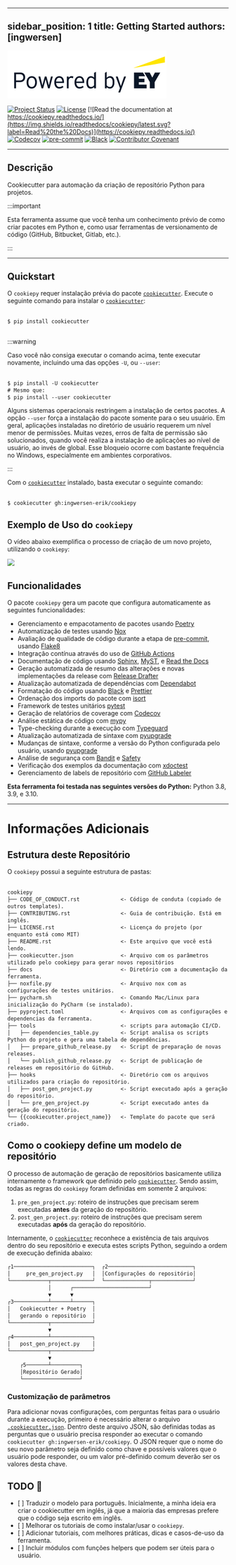 ***

sidebar_position: 1
title: Getting Started
authors: \[ingwersen]
---------------------

![](../../docs/_static/EY_logo_5.gif)

[![Project Status](https://badgen.net/badge/status/alpha/d8624d)](https://badgen.net/badge/status/alpha/d8624d)
[![License](https://img.shields.io/github/license/ingwersen-erik/cookiepy)](https://opensource.org/licenses/MIT)
[![Read the documentation at https://cookiepy.readthedocs.io/](https://img.shields.io/readthedocs/cookiepy/latest.svg?label=Read%20the%20Docs)](https://cookiepy.readthedocs.io/)
[![Codecov](https://codecov.io/gh/ingwersen-erik/cookiepy-instance/branch/main/graph/badge.svg)](https://codecov.io/gh/ingwersen-erik/cookiepy-instance)
[![pre-commit](https://img.shields.io/badge/pre--commit-enabled-brightgreen?logo=pre-commit\&logoColor=white)](https://github.com/pre-commit/pre-commit)
[![Black](https://img.shields.io/badge/code%20style-black-000000.svg)](https://github.com/psf/black)
[![Contributor Covenant](https://img.shields.io/badge/Contributor%20Covenant-2.1-4baaaa.svg)](https://github.com/ingwersen-erik/cookiepy/blob/main/CODE_OF_CONDUCT.rst)

***

## Descrição

Cookiecutter para automação da criação de repositório Python para projetos.

:::important

Esta ferramenta assume que você tenha um conhecimento prévio de como criar
pacotes em Python e, como usar ferramentas de versionamento de código
(GitHub, Bitbucket, Gitlab, etc.).

:::

***

## Quickstart

O `cookiepy` requer instalação prévia do pacote [`cookiecutter`](https://cookiecutter.readthedocs.io/en/latest/).
Execute o seguinte comando para instalar o [`cookiecutter`](https://cookiecutter.readthedocs.io/en/latest/):

```console

$ pip install cookiecutter
    
```

:::warning

Caso você não consiga executar o comando acima,
tente executar novamente, incluindo uma das opções `-U`, ou `--user`:

```console

$ pip install -U cookiecutter
# Mesmo que:
$ pip install --user cookiecutter

```

Alguns sistemas operacionais restringem a instalação de certos pacotes.
A opção `--user` força a instalação do pacote somente para o seu usuário.
Em geral, aplicações instaladas no diretório de usuário requerem
um nível menor de permissões. Muitas vezes, erros de falta de permissão são
solucionados, quando você realiza a instalação de aplicações ao nível de usuário,
ao invés de global. Esse bloqueio ocorre com bastante frequência no Windows,
especialmente em ambientes corporativos.

:::

Com o [`cookiecutter`](https://cookiecutter.readthedocs.io/en/latest/) instalado,
basta executar o seguinte comando:

```console

$ cookiecutter gh:ingwersen-erik/cookiepy

```

## Exemplo de Uso do `cookiepy`

O vídeo abaixo exemplifica o processo de criação de um novo projeto, utilizando o `cookiepy`:

![](../../docs/_static/demo-acelerador-dda.gif)

## Funcionalidades

O pacote `cookiepy` gera um pacote que configura automaticamente as seguintes funcionalidades:

*   Gerenciamento e empacotamento de pacotes usando [Poetry](https://python-poetry.org/)
*   Automatização de testes usando [Nox](https://nox.thea.codes/)
*   Avaliação de qualidade de código durante a etapa de
    [pre-commit](https://pre-commit.com/), usando
    [Flake8](http://flake8.pycqa.org)
*   Integração contínua através do uso de [GitHub Actions](https://github.com/features/actions)
*   Documentação de código usando [Sphinx](http://www.sphinx-doc.org/),
    [MyST](https://myst-parser.readthedocs.io/), e [Read the Docs](https://readthedocs.org/)
*   Geração automatizada de resumo das alterações e novas implementações
    da release com [Release Drafter](https://github.com/release-drafter/release-drafter)
*   Atualização automatizada de dependências com [Dependabot](https://dependabot.com/)
*   Formatação do código usando [Black](https://github.com/psf/black) e [Prettier](https://prettier.io/)
*   Ordenação dos imports do pacote com [isort](https://pycqa.github.io/isort/)
*   Framework de testes unitários [pytest](https://docs.pytest.org/en/latest/)
*   Geração de relatórios de coverage com [Codecov](https://codecov.io/)
*   Análise estática de código com [mypy](http://mypy-lang.org/)
*   Type-checking durante a execução com [Typeguard](https://github.com/agronholm/typeguard)
*   Atualização automatizada de sintaxe com [pyupgrade](https://github.com/asottile/pyupgrade)
*   Mudanças de sintaxe, conforme a versão do Python configurada pelo usuário, usando [pyupgrade](https://github.com/asottile/pyupgrade)
*   Análise de segurança com [Bandit](https://github.com/PyCQA/bandit) e [Safety](https://github.com/pyupio/safety)
*   Verificação dos exemplos da documentação com [xdoctest](https://github.com/Erotemic/xdoctest)
*   Gerenciamento de labels de repositório com [GitHub Labeler](https://github.com/marketplace/actions/github-labeler)

**Esta ferramenta foi testada nas seguintes versões do Python:** Python 3.8, 3.9, e 3.10.

***

# Informações Adicionais

## Estrutura deste Repositório

O `cookiepy` possui a seguinte estrutura de pastas:

```

cookiepy
├── CODE_OF_CONDUCT.rst             <- Código de conduta (copiado de outros templates).
├── CONTRIBUTING.rst                <- Guia de contribuição. Está em inglês.
├── LICENSE.rst                     <- Licença do projeto (por enquanto está como MIT)
├── README.rst                      <- Este arquivo que você está lendo.
├── cookiecutter.json               <- Arquivo com os parâmetros utilizado pelo cookiepy para gerar novos repositórios
├── docs                            <- Diretório com a documentação da ferramenta.
├── noxfile.py                      <- Arquivo nox com as configurações de testes unitários.
├── pycharm.sh                      <- Comando Mac/Linux para inicialização do PyCharm (se instalado).
├── pyproject.toml                  <- Arquivos com as configurações e dependencias da ferramenta.
├── tools                           <- scripts para automação CI/CD.
│   ├── dependencies_table.py       <- Script analisa os scripts Python do projeto e gera uma tabela de dependências.
│   ├── prepare_github_release.py   <- Script de preparação de novas releases.
│   └── publish_github_release.py   <- Script de publicação de releases em repositório do GitHub.
├── hooks                           <- Diretório com os arquivos utilizados para criação do repositório.
│   ├── post_gen_project.py         <- Script executado após a geração do repositório.
│   └── pre_gen_project.py          <- Script executado antes da geração do repositório.
└── {{cookiecutter.project_name}}   <- Template do pacote que será criado.

```

## Como o cookiepy define um modelo de repositório

O processo de automação de geração de repositórios basicamente utiliza internamente
o framework que definido pelo [`cookiecutter`](https://cookiecutter.readthedocs.io/en/latest/).
Sendo assim, todas as regras do `cookiepy` foram definidas em somente 2 arquivos:

1.  `pre_gen_project.py`: roteiro de instruções que precisam serem executadas **antes** da geração do repositório.
2.  `post_gen_project.py`: roteiro de instruções que precisam serem executadas **após** da geração do repositório.

Internamente, o [`cookiecutter`](https://cookiecutter.readthedocs.io/en/latest/)
reconhece a existência de tais arquivos dentro do seu repositório e executa estes
scripts Python, seguindo a ordem de execução definida abaixo:

    ┌1─────────────────────────┐  ┌2───────────────────────────┐
    │     pre_gen_project.py   │  │Configurações do repositório│
    └────────────┬─────────────┘  └──────────────┬─────────────┘
                 │      ┌────────────────────────┘
                 ▼      ▼
    ┌3───────────┴──────┴──────┐
    │   Cookiecutter + Poetry  │
    │   gerando o repositório  │
    └────────────┬─────────────┘
                 ▼     
    ┌4───────────┴─────────────┐
    │   post_gen_project.py    │
    └────────────┬─────────────┘
                 ▼
        ┌5───────┴─────────┐
        │Repositório Gerado│
        └──────────────────┘

### Customização de parâmetros

Para adicionar novas configurações, com perguntas feitas para o usuário
durante a execução, primeiro é necessário alterar o arquivo
[`.cookiecutter.json`](../../cookiecutter.json). Dentro deste arquivo JSON, são
definidas todas as perguntas que o usuário precisa responder ao executar o comando
`cookiecutter gh:ingwersen-erik/cookiepy`.
O JSON requer que o nome do seu novo parâmetro seja definido como chave
e possíveis valores que o usuário pode responder, ou um valor pré-definido comum
deverão ser os valores desta chave.

## TODO :construction:

*   \[ ] Traduzir o modelo para português.
    Inicialmente, a minha ideia era criar o cookiecutter em inglês,
    já que a maioria das empresas prefere que o código seja escrito em inglês.
*   \[ ] Melhorar os tutoriais de como instalar/usar o `cookiepy`.
*   \[ ] Adicionar tutoriais, com melhores práticas, dicas e casos-de-uso da ferramenta.
*   \[ ] Incluir módulos com funções helpers que podem ser úteis para o usuário.
